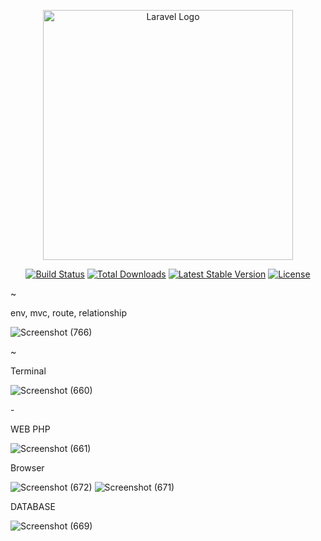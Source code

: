 <p align="center"><a href="https://laravel.com" target="_blank"><img src="https://raw.githubusercontent.com/laravel/art/master/logo-lockup/5%20SVG/2%20CMYK/1%20Full%20Color/laravel-logolockup-cmyk-red.svg" width="400" alt="Laravel Logo"></a></p>

<p align="center">
<a href="https://github.com/laravel/framework/actions"><img src="https://github.com/laravel/framework/workflows/tests/badge.svg" alt="Build Status"></a>
<a href="https://packagist.org/packages/laravel/framework"><img src="https://img.shields.io/packagist/dt/laravel/framework" alt="Total Downloads"></a>
<a href="https://packagist.org/packages/laravel/framework"><img src="https://img.shields.io/packagist/v/laravel/framework" alt="Latest Stable Version"></a>
<a href="https://packagist.org/packages/laravel/framework"><img src="https://img.shields.io/packagist/l/laravel/framework" alt="License"></a>
</p>

~ <p>env, mvc, route, relationship</p>
![Screenshot (766)](https://github.com/user-attachments/assets/df86ae1a-6b5d-4caa-a166-e81a03e539a9)


~ <p>Terminal</p>
![Screenshot (660)](https://github.com/user-attachments/assets/eda10d8e-ab69-4f41-8930-3265d11a5e88)

-<p>WEB PHP</p>
![Screenshot (661)](https://github.com/user-attachments/assets/566e6c96-8ee2-4825-a809-c22296ca3d72)

<p>Browser</p>

![Screenshot (672)](https://github.com/user-attachments/assets/6e6dda45-46a2-4520-86bc-7df5d2a7972a)
![Screenshot (671)](https://github.com/user-attachments/assets/315fdceb-2482-4a7f-a8b5-e989baee1fef)

<p>DATABASE</p>

![Screenshot (669)](https://github.com/user-attachments/assets/d2ae9585-d913-4fd1-914b-a9d93e315aab)
